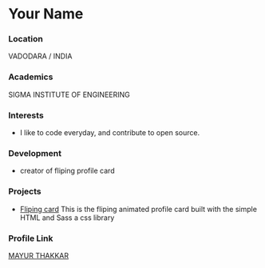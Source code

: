 # Your Name

### Location

VADODARA / INDIA

### Academics

SIGMA INSTITUTE OF ENGINEERING

### Interests

- I like to code everyday, and contribute to open source.

### Development

- creator of fliping profile card

### Projects

- [Fliping card](https://github.com/MThakkar121/flipping-card) This is the fliping animated profile card built with the simple HTML and Sass a css library

### Profile Link

[MAYUR THAKKAR](https://github.com/MThakkar121)
